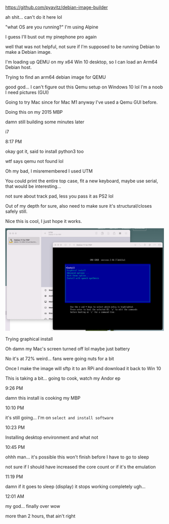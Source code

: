 https://github.com/pyavitz/debian-image-builder

ah shit... can't do it here lol

"what OS are you running?" I'm using Alpine

I guess I'll bust out my pinephone pro again

well that was not helpful, not sure if I'm supposed to be running Debian to make a Debian image.

I'm loading up QEMU on my x64 Win 10 desktop, so I can load an Arm64 Debian host.

Trying to find an arm64 debian image for QEMU

good god... I can't figure out this Qemu setup on Windows 10 lol I'm a noob I need pictures (GUI)

Going to try Mac since for Mac M1 anyway I've used a Qemu GUI before.

Doing this on my 2015 MBP

damn still building some minutes later

i7

8:17 PM

okay got it, said to install python3 too

wtf says qemu not found lol

Oh my bad, I misremembered I used UTM

You could print the entire top case, fit a new keyboard, maybe use serial, that would be interesting...

not sure about track pad, less you pass it as PS2 lol

Out of my depth for sure, also need to make sure it's structural/closes safely still.

Nice this is cool, I just hope it works.

<img src="./utm-qemu.png" width="500"/>

Trying graphical install

Oh damn my Mac's screen turned off lol maybe just battery

No it's at 72% weird... fans were going nuts for a bit

Once I make the image will sftp it to an RPi and download it back to Win 10

This is taking a bit... going to cook, watch my Andor ep

9:26 PM

damn this install is cooking my MBP

10:10 PM

it's still going... I'm on `select and install software`

10:23 PM

Installing desktop environment and what not

10:45 PM

ohhh man... it's possible this won't finish before I have to go to sleep

not sure if I should have increased the core count or if it's the emulation

11:19 PM

damn if it goes to sleep (display) it stops working completely ugh...

12:01 AM

my god... finally over wow

more than 2 hours, that ain't right